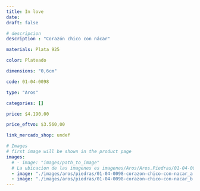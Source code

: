 ```yaml
---
title: In love
date: 
draft: false

# descripcion
description : "Corazón chico con nácar"

materials: Plata 925

color: Plateado

dimensions: "0,6cm"

code: 01-04-0098

type: "Aros"

categories: []

price: $4.190,00

price_eftvo: $3.560,00

link_mercado_shop: undef

# Images
# first image will be shown in the product page
images:
  # - image: "images/path_to_image"
  # La ubicacion de las imagenes es imagenes/Aros/Aros.Piedras/01-04-0098-in-love
  - image: "./images/aros/piedras/01-04-0098-corazon-chico-con-nacar_a.jpeg"
  - image: "./images/aros/piedras/01-04-0098-corazon-chico-con-nacar_b.jpeg"
---
```

